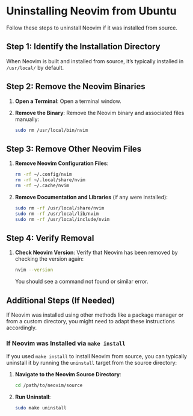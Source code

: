 
# Uninstalling Neovim from Ubuntu

Follow these steps to uninstall Neovim if it was installed from source.

## Step 1: Identify the Installation Directory

When Neovim is built and installed from source, it’s typically installed in `/usr/local/` by default.

## Step 2: Remove the Neovim Binaries

1. **Open a Terminal**: Open a terminal window.
2. **Remove the Binary**: Remove the Neovim binary and associated files manually:

    ```sh
    sudo rm /usr/local/bin/nvim
    ```

## Step 3: Remove Other Neovim Files

1. **Remove Neovim Configuration Files**:

    ```sh
    rm -rf ~/.config/nvim
    rm -rf ~/.local/share/nvim
    rm -rf ~/.cache/nvim
    ```

2. **Remove Documentation and Libraries** (if any were installed):

    ```sh
    sudo rm -rf /usr/local/share/nvim
    sudo rm -rf /usr/local/lib/nvim
    sudo rm -rf /usr/local/include/nvim
    ```

## Step 4: Verify Removal

1. **Check Neovim Version**: Verify that Neovim has been removed by checking the version again:

    ```sh
    nvim --version
    ```

    You should see a command not found or similar error.

## Additional Steps (If Needed)

If Neovim was installed using other methods like a package manager or from a custom directory, you might need to adapt these instructions accordingly.

### If Neovim was Installed via `make install`

If you used `make install` to install Neovim from source, you can typically uninstall it by running the `uninstall` target from the source directory:

1. **Navigate to the Neovim Source Directory**:

    ```sh
    cd /path/to/neovim/source
    ```

2. **Run Uninstall**:

    ```sh
    sudo make uninstall
    ```

